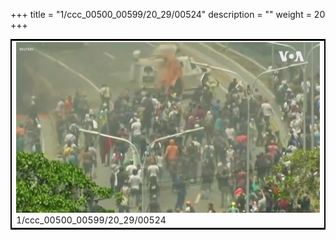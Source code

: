+++
title = "1/ccc_00500_00599/20_29/00524"
description = ""
weight = 20
+++

<table style="border:2px solid black;max-width:800px;max-height:800px;" 
><tr><td>
<img class="center-fit-jpg"
src="/jpg_/aaa_20190430_NxaOmWaI8sI_00523.jpg">
1/ccc_00500_00599/20_29/00524
</img></td></tr></table>
